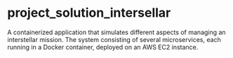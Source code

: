# project_solution_intersellar
A containerized application that simulates different aspects of managing an interstellar mission. The system consisting of several microservices, each running in a Docker container, deployed on an AWS EC2 instance.
